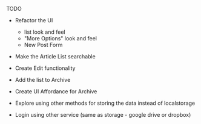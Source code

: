 TODO

- Refactor the UI

    * list look and feel
    * "More Options" look and feel
    * New Post Form

- Make the Article List searchable
- Create Edit functionality
- Add the list to Archive
- Create UI Affordance for Archive
- Explore using other methods for storing the data instead of localstorage
- Login using other service (same as storage - google drive or dropbox)